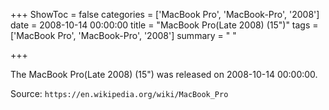 +++
ShowToc = false
categories = ['MacBook Pro', 'MacBook-Pro', '2008']
date = 2008-10-14 00:00:00
title = "MacBook Pro(Late 2008) (15\")"
tags = ['MacBook Pro', 'MacBook-Pro', '2008']
summary = " "

+++

The MacBook Pro(Late 2008) (15") was released on 2008-10-14 00:00:00.

Source: `https://en.wikipedia.org/wiki/MacBook_Pro`


